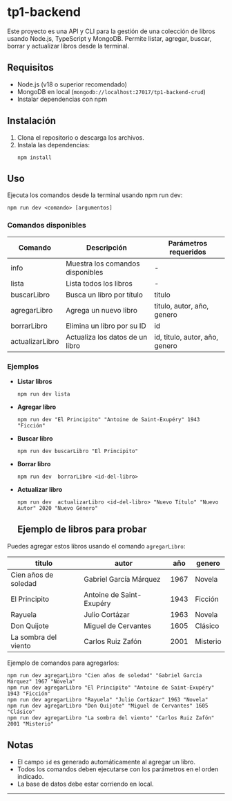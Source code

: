 # tp1-backend

Este proyecto es una API y CLI para la gestión de una colección de libros usando Node.js, TypeScript y MongoDB. Permite listar, agregar, buscar, borrar y actualizar libros desde la terminal.

## Requisitos

- Node.js (v18 o superior recomendado)
- MongoDB en local (`mongodb://localhost:27017/tp1-backend-crud`)
- Instalar dependencias con npm

## Instalación

1. Clona el repositorio o descarga los archivos.
2. Instala las dependencias:
   ```
   npm install
   ```

## Uso

Ejecuta los comandos desde la terminal usando npm run dev:

```
npm run dev <comando> [argumentos]
```

### Comandos disponibles

| Comando           | Descripción                                 | Parámetros requeridos                      |
|-------------------|---------------------------------------------|--------------------------------------------|
| info              | Muestra los comandos disponibles             | -                                          |
| lista             | Lista todos los libros                       | -                                          |
| buscarLibro       | Busca un libro por título                    | titulo                                     |
| agregarLibro      | Agrega un nuevo libro                        | titulo, autor, año, genero                 |
| borrarLibro       | Elimina un libro por su ID                   | id                                         |
| actualizarLibro   | Actualiza los datos de un libro              | id, titulo, autor, año, genero             |

### Ejemplos

- **Listar libros**
  ```
  npm run dev lista
  ```

- **Agregar libro**
  ```
  npm run dev "El Principito" "Antoine de Saint-Exupéry" 1943 "Ficción"
  ```

- **Buscar libro**
  ```
  npm run dev buscarLibro "El Principito"
  ```

- **Borrar libro**
  ```
  npm run dev  borrarLibro <id-del-libro>
  ```

- **Actualizar libro**
  ```
  npm run dev  actualizarLibro <id-del-libro> "Nuevo Título" "Nuevo Autor" 2020 "Nuevo Género"
  ```


  ## Ejemplo de libros para probar

Puedes agregar estos libros usando el comando `agregarLibro`:

| titulo                | autor                       | año  | genero      |
|-----------------------|-----------------------------|------|-------------|
| Cien años de soledad  | Gabriel García Márquez      | 1967 | Novela      |
| El Principito         | Antoine de Saint-Exupéry    | 1943 | Ficción     |
| Rayuela               | Julio Cortázar              | 1963 | Novela      |
| Don Quijote           | Miguel de Cervantes         | 1605 | Clásico     |
| La sombra del viento  | Carlos Ruiz Zafón           | 2001 | Misterio    |

Ejemplo de comandos para agregarlos:

```
npm run dev agregarLibro "Cien años de soledad" "Gabriel García Márquez" 1967 "Novela"
npm run dev agregarLibro "El Principito" "Antoine de Saint-Exupéry" 1943 "Ficción"
npm run dev agregarLibro "Rayuela" "Julio Cortázar" 1963 "Novela"
npm run dev agregarLibro "Don Quijote" "Miguel de Cervantes" 1605 "Clásico"
npm run dev agregarLibro "La sombra del viento" "Carlos Ruiz Zafón" 2001 "Misterio"
```


## Notas

- El campo `id` es generado automáticamente al agregar un libro.
- Todos los comandos deben ejecutarse con los parámetros en el orden indicado.
- La base de datos debe estar corriendo en local.

---
